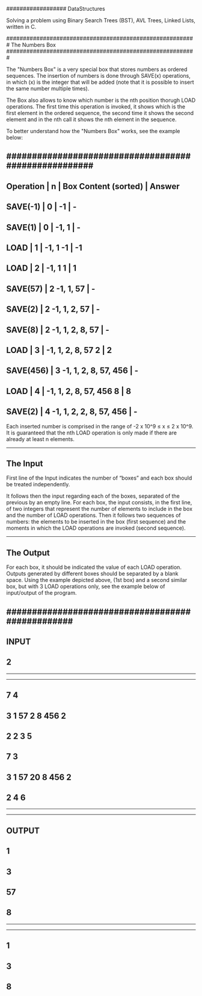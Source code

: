################## DataStructures

Solving a problem using Binary Search Trees (BST), AVL Trees, Linked Lists, written in C.






#########################################################
The Numbers Box
#########################################################

The "Numbers Box" is a very special box that stores numbers as ordered sequences. 
The insertion of numbers is done through SAVE(x) operations, in which (x) is the 
integer that will be added (note that it is possible to insert the same number multiple 
times).

The Box also allows to know which number is the nth position thorugh LOAD operations.
The first time this operation is invoked, it shows which is the first element in the 
ordered sequence, the second time it shows the second element and in the nth call it
shows the nth element in the sequence.

To better understand how the "Numbers Box" works, see the example below:

#####################################################
------------------------------------------------------
Operation | n | Box Content (sorted) | Answer
------------------------------------------------------
SAVE(-1) | 0 | -1 | - 
------------------------------------------------------
SAVE(1) | 0 | -1, 1 | - 
------------------------------------------------------
LOAD | 1 | -1, 1 -1 | -1 
------------------------------------------------------
LOAD | 2 | -1, 1 1 | 1 
------------------------------------------------------
SAVE(57) | 2 -1, 1, 57 | - 
------------------------------------------------------
SAVE(2) | 2 -1, 1, 2, 57 | - 
------------------------------------------------------
SAVE(8) | 2 -1, 1, 2, 8, 57 | - 
------------------------------------------------------
LOAD | 3 | -1, 1, 2, 8, 57 2 | 2 
------------------------------------------------------
SAVE(456) | 3 -1, 1, 2, 8, 57, 456 | - 
------------------------------------------------------
LOAD | 4 | -1, 1, 2, 8, 57, 456 8 | 8 
------------------------------------------------------
SAVE(2) | 4 -1, 1, 2, 2, 8, 57, 456 | - 
------------------------------------------------------

Each inserted number is comprised in the range of -2 x 10^9 ≤ x ≤ 2 x 10^9.
It is guaranteed that the nth LOAD operation is only made if there are already at least n elements.

-------------------------------------------------------------------------------
The Input
------------------------------------------------------------------------------
First line of the Input indicates the number of “boxes” and each box should be treated independently.

It follows then the input regarding each of the boxes, separated of the previous by an empty line.
For each box, the input consists, in the first line, of two integers that represent the number of elements 
to include in the box and the number of LOAD operations. 
Then it follows two sequences of numbers: the elements to be inserted in the box (first sequence)
and the moments in which the LOAD operations are invoked (second sequence).

-------------------------------------------------------------------------------
The Output
------------------------------------------------------------------------------
For each box, it should be indicated the value of each LOAD operation. Outputs generated by
different boxes should be separated by a blank space.
Using the example depicted above, (1st box) and a second similar box, but with 3 LOAD operations only, 
see the example below of input/output of the program.

#################################################
------------------------------------------------------
INPUT
------------------------------------------------------
2
------------------------------------------------------
------------------------------------------------------
------------------------------------------------------
7 4
------------------------------------------------------
3 1 57 2 8 456 2
------------------------------------------------------
2 2 3 5
------------------------------------------------------
7 3
------------------------------------------------------
3 1 57 20 8 456 2
------------------------------------------------------
2 4 6
------------------------------------------------------
------------------------------------------------------
------------------------------------------------------
OUTPUT
------------------------------------------------------
1
------------------------------------------------------
3
------------------------------------------------------
57
------------------------------------------------------
8 
------------------------------------------------------
------------------------------------------------------
------------------------------------------------------
1
------------------------------------------------------
3
------------------------------------------------------
8
------------------------------------------------------
